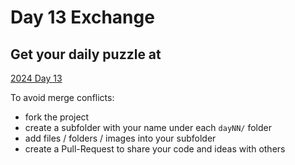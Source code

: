 # Day 13 Exchange

## Get your daily puzzle at

[2024 Day 13](https://adventofcode.com/2024/day/13)

To avoid merge conflicts:

* fork the project
* create a subfolder with your name under each `dayNN/` folder
* add files / folders / images into your subfolder
* create a Pull-Request to share your code and ideas with others

